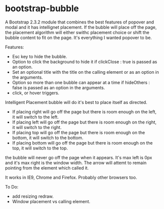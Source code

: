 bootstrap-bubble
================

A Bootstrap 2.3.2 module that combines the best features of popover and modal and it has intellignet placement. If the bubble will place off the page, the placement algorithm will either swithc placement choice or shift the bubble content to fit on the page. It's everything I wanted popover to be.

Features:

- Esc key to hide the bubble.
- Option to click the background to hide it if clickClose : true is passed as an option.
- Set an optional title with the title on the calling element or as an option in the arguments.
- Option so more than one bubble can appear at a time if hideOthers : false is passed as an option in the arguments.
- click, or hover triggers.

Intelligent Placement
bubble will do it's best to place itself as directed.
- If placing right will go off the page but there is room enough on the left, it will switch to the left.
- If placing left will go off the page but there is room enough on the right, it will switch to the right.
- If placing top will go off the page but there is room enough on the bottom, it will switch to the bottom.
- If placing bottom will go off the page but there is room enough on the top, it will switch to the top.

the bubble will never go off the page when it appears. It's max left is 0px and it's max right is the window width.
The arrow will attemt to remain pointing from the element which called it.

It works in IE9, Chrome and Firefox. Probably other browsers too.

To Do:
- add resizing redraw.
- Window placement vs calling element.
